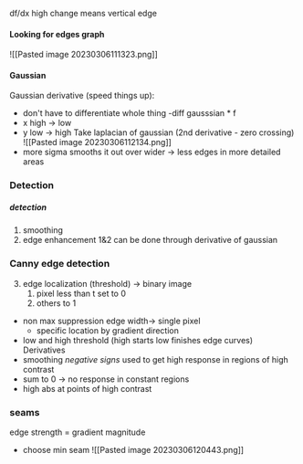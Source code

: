 df/dx high change means vertical edge

#### Looking for edges graph
![[Pasted image 20230306111323.png]]

#### Gaussian
Gaussian derivative (speed things up):
* don't have to differentiate whole thing -diff gausssian * f
* x high -> low
* y low -> high 
Take laplacian of gaussian (2nd derivative - zero crossing)
![[Pasted image 20230306112134.png]]
* more sigma smooths it out over wider -> less edges in more detailed areas
### Detection
##### detection
1. smoothing
2. edge enhancement
1&2 can be done through derivative of gaussian

### Canny edge detection
3. edge localization (threshold) -> binary image
	1. pixel less than t set to 0
	2. others to 1
* non max suppression edge width-> single pixel 
	* specific location by gradient direction
* low and high threshold (high starts low finishes edge curves)
Derivatives
* smoothing _negative signs_ used to get high response in regions of high contrast
* sum to 0 -> no response in constant regions
* high abs at points of high contrast

### seams
edge strength = gradient magnitude
* choose min seam
![[Pasted image 20230306120443.png]]